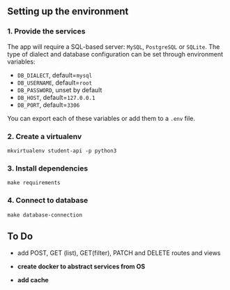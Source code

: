 ## Setting up the environment
### 1. Provide the services
The app will require a SQL-based server: `MySQL`, `PostgreSQL` or `SQLite`. The type of dialect and database configuration can be set through environment variables:
- `DB_DIALECT`, default=`mysql`
- `DB_USERNAME`, default=`root`
- `DB_PASSWORD`, unset by default
- `DB_HOST`, default=`127.0.0.1`
- `DB_PORT`, default=`3306`

You can export each of these variables or add them to a `.env` file.
### 2. Create a virtualenv
    mkvirtualenv student-api -p python3
### 3. Install dependencies
    make requirements
### 4. Connect to database
    make database-connection

## To Do
- add POST, GET (list), GET(filter), PATCH and DELETE routes and views

- **create docker to abstract services from OS**
- **add cache**
